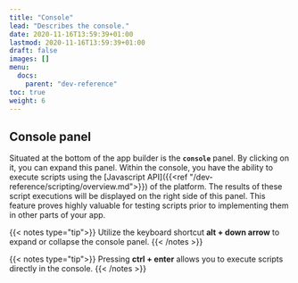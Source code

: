 ```yaml
---
title: "Console"
lead: "Describes the console."
date: 2020-11-16T13:59:39+01:00
lastmod: 2020-11-16T13:59:39+01:00
draft: false
images: []
menu:
  docs:
    parent: "dev-reference"
toc: true
weight: 6
---
```


## **Console panel**

Situated at the bottom of the app builder is the **`console`** panel. By clicking on it, you can expand this panel. Within the console, you have the ability to execute scripts using the [Javascript API]({{<ref "/dev-reference/scripting/overview.md">}}) of the platform. The results of these script executions will be displayed on the right side of this panel. This feature proves highly valuable for testing scripts prior to implementing them in other parts of your app.

{{< notes type="tip">}}
Utilize the keyboard shortcut **alt + down arrow** to expand or collapse the console panel.
{{< /notes >}}

{{< notes type="tip">}}
Pressing <b>ctrl + enter</b> allows you to execute scripts directly in the console.
{{< /notes >}}


